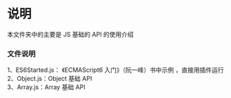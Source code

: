 # 说明

本文件夹中的主要是 JS 基础的 API 的使用介绍

### 文件说明

1、ES6Started.js： 《ECMAScript6 入门》（阮一峰）书中示例 ，直接用插件运行  
2、Object.js：Object 基础 API  
3、Array.js：Array 基础 API

